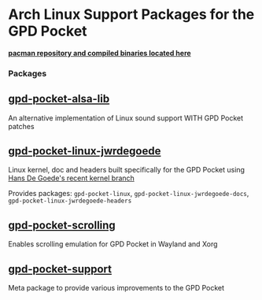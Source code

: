 # Arch Linux Support Packages for the GPD Pocket

**[pacman repository and compiled binaries located here](/joshskidmore/gpd-pocket-arch)**


### Packages

## [gpd-pocket-alsa-lib](gpd-pocket-alsa-lib)
An alternative implementation of Linux sound support WITH GPD Pocket patches

## [gpd-pocket-linux-jwrdegoede](gpd-pocket-linux-jwrdegoede)
Linux kernel, doc and headers built specifically for the GPD Pocket using [Hans De Goede's recent kernel branch](/jwrdegoede/linux-sunxi)

Provides packages: `gpd-pocket-linux`, `gpd-pocket-linux-jwrdegoede-docs`, `gpd-pocket-linux-jwrdegoede-headers`

## [gpd-pocket-scrolling](gpd-pocket-scrolling)
Enables scrolling emulation for GPD Pocket in Wayland and Xorg

## [gpd-pocket-support](gpd-pocket-support)
Meta package to provide various improvements to the GPD Pocket
